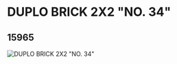 # DUPLO BRICK 2X2 "NO. 34"
## 15965
![DUPLO BRICK 2X2 "NO. 34"](https://lc-www-live-s.legocdn.com/media/bricks/5/2/6056495.jpg)